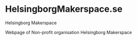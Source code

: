# HelsingborgMakerspace.se
Helsingborg Makerspace 

Webpage of Non-profit organisation Helsingborg Makerspace
